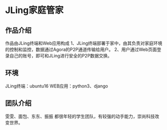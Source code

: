 # JLing家庭管家

## 作品介绍
作品由JLing终端和Web应用构成
1、JLing终端部署于家中，由其负责对家庭环境的控制和监控，数据通过Agora的P2P通道传输给用户。
2、用户通过Web页面登录自己的账号，即可和JLing进行安全的P2P数据交换。

## 环境
JLing终端：ubuntu16
WEB应用：python3、django

## 团队介绍
雯雯、面包、东东、振振
都很年轻的学生团队，有较强的动手能力，崇尚科技改变世界。

